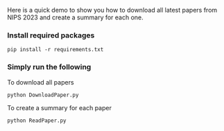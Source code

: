 Here is a quick demo to show you how to download all latest papers from NIPS 2023 and create a summary for each one.

### Install required packages
```
pip install -r requirements.txt
```

### Simply run the following 

To download all papers
```
python DownloadPaper.py
```

To create a summary for each paper

```
python ReadPaper.py
```